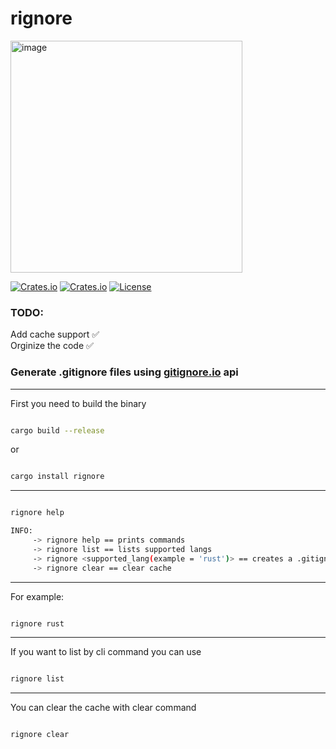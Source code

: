 # rignore

<img width="371" alt="image" src="https://user-images.githubusercontent.com/112097111/189715281-6287eecc-b939-4f5c-9e59-b1ce54af14fa.png">

[![Crates.io](https://img.shields.io/crates/v/rignore?style=flat-square)](https://crates.io/crates/rignore)
[![Crates.io](https://img.shields.io/crates/d/rignore?style=flat-square)](https://crates.io/crates/rignore)
[![License](https://img.shields.io/badge/license-MIT-blue?style=flat-square)](LICENSE-MIT)

### TODO:

Add cache support ✅\
Orginize the code ✅

### Generate .gitignore files using [gitignore.io](https://gitignore.io) api

---

First you need to build the binary

```bash

cargo build --release

```

or

```bash

cargo install rignore

```

---

```bash

rignore help

INFO:
     -> rignore help == prints commands
     -> rignore list == lists supported langs
     -> rignore <supported_lang(example = 'rust')> == creates a .gitignore file
     -> rignore clear == clear cache

```

---

For example:

```bash

rignore rust

```

---

If you want to list by cli command you can use

```bash

rignore list

```

---

You can clear the cache with clear command

```bash

rignore clear

```
